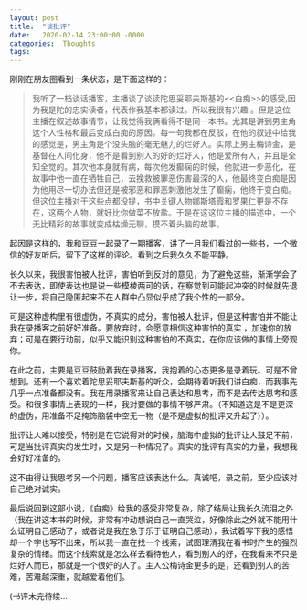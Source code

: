 ```yaml
---
layout: post
title:  "谈批评"
date:   2020-02-14 23:00:00 -0000
categories:  Thoughts 
tags:
---
```


刚刚在朋友圈看到一条状态，是下面这样的：
> 我听了一档谈话播客，主播谈了谈读陀思妥耶夫斯基的<<白痴>>的感受,因为我是陀的忠实读者，代表作我基本都读过。所以我很有兴趣
。但是这位主播在叙述故事情节，让我觉得我俩看得不是同一本书。尤其是讲到男主角这个人性格和最后变成白痴的原因。每一句我都在反驳，在他的叙述中给我的感觉是，男主角是个没头脑的毫无魅力的烂好人。实际上男主梅诗金，是基督在人间化身，他不是看到别人的好的烂好人，他是爱所有人，并且是全知全觉的。其次他本身就有病，每次他发癫痫的时候，他就进一步恶化，在故事中他一直在牺牲自己，去挽救被罪恶伤害最深的人，他最终变白痴是因为他用尽一切办法但还是被邪恶和罪恶刺激他发生了癫痫，他终于变白痴。但这位主播对于这些点都没提，书中关键人物娜斯塔霞和罗果仁更是不存在，这两个人物，就好比你做菜不放盐。于是在这这位主播的描述中，一个无比精彩的故事就变成枯燥无聊，摸不着头脑的故事。

起因是这样的，我和豆豆一起录了一期播客，讲了一月我们看过的一些书，一个微信的好友听后，留下了这样的评论。看到之后我久久不能平静。

长久以来，我很害怕被人批评，害怕听到反对的意见，为了避免这些，渐渐学会了不去表达，即使表达也是说一些模棱两可的话，在察觉到可能起冲突的时候就先退让一步，将自己隐匿起来不在人群中凸显似乎成了我个性的一部分。

可是这种虚构里有很虚伪，不真实的成分，害怕被人批评，但是这种害怕并不能让我在录播客之前好好准备。要放弃时，会愿意相信这种害怕的真实
，加速你的放弃；可是在要行动前，似乎又能识别这种害怕的不真实，在你应该做的事情上旁观你。

在此之前，主要是豆豆鼓励着我在录播客，我抱着的心态更多是录着玩。可是不曾想到，还有一个喜欢着陀思妥耶夫斯基的听众，会期待着听我们讲白痴，而我事先几乎一点准备都没有。我在用录播客来让自己表达和思考，而不是去传达思考和感受。和很多事情上表现的一样，我对要做的事情不够严肃。（不知道这是不是更深的虚伪，用准备不足掩饰脑袋中空无一物（是不是虚拟的批评又升起了））。

批评让人难以接受，特别是在它说得对的时候，脑海中虚拟的批评让人鼓足不前，可是当批评真实的发生时，又是另一种情况了。真实的批评有真实的力量，我想我会好好准备的。

这不由得让我思考另一个问题，播客应该表达什么。真诚吧，录之前，至少应该对自己绝对诚实。

最后说回到这部小说，《白痴》给我的感受非常复杂，除了结局让我长久流泪之外（我在讲这本书的时候，非常有冲动想说自己一直哭泣，好像除此之外就不能用什么证明自己感动了，或者说是我在急于乐于证明自己感动），我试着写下我的感悟却一个字也写不出来，所以我一直在找一个线索，试图理清我在看书时产生的强烈复杂的情绪。而这个线索就是怎么样去看待他人，看到别人的好，在我看来不只是烂好人而已，那就是一个很好的人了。主人公梅诗金更多的是，还看到别人的苦难，苦难越深重，就越爱着他们。

(书评未完待续...


